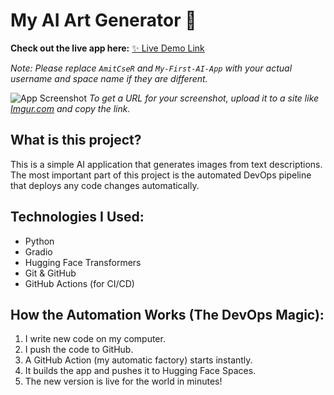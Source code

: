 # My AI Art Generator 🎨

**Check out the live app here:** [✨ Live Demo Link](https://huggingface.co/spaces/AmitCseR/My-First-AI-App)

*Note: Please replace `AmitCseR` and `My-First-AI-App` with your actual username and space name if they are different.*

![App Screenshot](https-i.imgur.com/YOUR_SCREENSHOT_URL.png) 
*To get a URL for your screenshot, upload it to a site like [Imgur.com](https-imgur.com) and copy the link.*

## What is this project?
This is a simple AI application that generates images from text descriptions. The most important part of this project is the automated DevOps pipeline that deploys any code changes automatically.

## Technologies I Used:
- Python
- Gradio
- Hugging Face Transformers
- Git & GitHub
- GitHub Actions (for CI/CD)

## How the Automation Works (The DevOps Magic):
1.  I write new code on my computer.
2.  I push the code to GitHub.
3.  A GitHub Action (my automatic factory) starts instantly.
4.  It builds the app and pushes it to Hugging Face Spaces.
5.  The new version is live for the world in minutes!